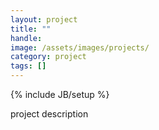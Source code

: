 ```yaml
---
layout: project
title: ""
handle: 
image: /assets/images/projects/
category: project
tags: []
---
```

{% include JB/setup %}

project description
